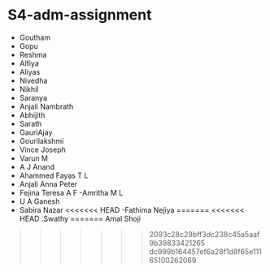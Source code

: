 # S4-adm-assignment
- Goutham
- Gopu
- Reshma
- Alfiya
- Aliyas
- Nivedha
- Nikhil
- Saranya
- Anjali Nambrath
- Abhijith 
- Sarath
- GauriAjay
- Gourilakshmi
- Vince Joseph
- Varun M
- A J Anand
- Ahammed Fayas T L
- Anjali Anna Peter
- Fejina Teresa A F
-Amritha M L
- U A Ganesh
- Sabira Nazar
<<<<<<< HEAD
-Fathima Nejiya
=======
<<<<<<< HEAD
.Swathy
=======
Amal Shoji
>>>>>>> 2093c28c29bff3dc238c45a5aaf9b39833421265
>>>>>>> dc999b164457ef6a28f1d8f65e11165100262069



